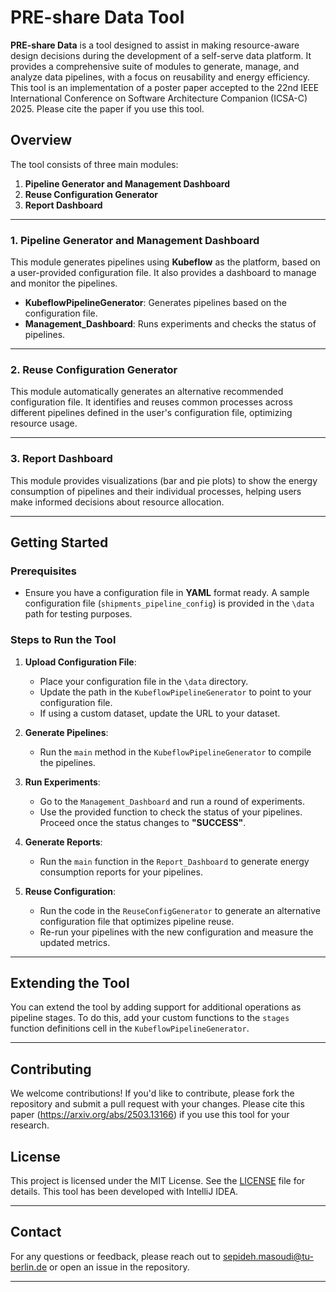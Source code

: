 # PRE-share Data Tool

**PRE-share Data** is a tool designed to assist in making resource-aware design decisions during the development of a self-serve data platform. It provides a comprehensive suite of modules to generate, manage, and analyze data pipelines, with a focus on reusability and energy efficiency.
This tool is an implementation of a poster paper accepted to the 22nd IEEE International Conference on Software Architecture Companion (ICSA-C) 2025. Please cite the paper if you use this tool.

## Overview

The tool consists of three main modules:

1. **Pipeline Generator and Management Dashboard**
2. **Reuse Configuration Generator**
3. **Report Dashboard**

---

### 1. Pipeline Generator and Management Dashboard

This module generates pipelines using **Kubeflow** as the platform, based on a user-provided configuration file. It also provides a dashboard to manage and monitor the pipelines.

- **KubeflowPipelineGenerator**: Generates pipelines based on the configuration file.
- **Management_Dashboard**: Runs experiments and checks the status of pipelines.

---

### 2. Reuse Configuration Generator

This module automatically generates an alternative recommended configuration file. It identifies and reuses common processes across different pipelines defined in the user's configuration file, optimizing resource usage.

---

### 3. Report Dashboard

This module provides visualizations (bar and pie plots) to show the energy consumption of pipelines and their individual processes, helping users make informed decisions about resource allocation.

---

## Getting Started

### Prerequisites

- Ensure you have a configuration file in **YAML** format ready. A sample configuration file (`shipments_pipeline_config`) is provided in the `\data` path for testing purposes.

### Steps to Run the Tool

1. **Upload Configuration File**:
   - Place your configuration file in the `\data` directory.
   - Update the path in the `KubeflowPipelineGenerator` to point to your configuration file.
   - If using a custom dataset, update the URL to your dataset.

2. **Generate Pipelines**:
   - Run the `main` method in the `KubeflowPipelineGenerator` to compile the pipelines.

3. **Run Experiments**:
   - Go to the `Management_Dashboard` and run a round of experiments.
   - Use the provided function to check the status of your pipelines. Proceed once the status changes to **"SUCCESS"**.

4. **Generate Reports**:
   - Run the `main` function in the `Report_Dashboard` to generate energy consumption reports for your pipelines.

5. **Reuse Configuration**:
   - Run the code in the `ReuseConfigGenerator` to generate an alternative configuration file that optimizes pipeline reuse.
   - Re-run your pipelines with the new configuration and measure the updated metrics.

---

## Extending the Tool

You can extend the tool by adding support for additional operations as pipeline stages. To do this, add your custom functions to the `stages` function definitions cell in the `KubeflowPipelineGenerator`.

---

## Contributing

We welcome contributions! If you'd like to contribute, please fork the repository and submit a pull request with your changes.
Please cite this paper (https://arxiv.org/abs/2503.13166) if you use this tool for your research.

## License

This project is licensed under the MIT License. See the [LICENSE](LICENSE) file for details.
This tool has been developed with IntelliJ IDEA.

---

## Contact

For any questions or feedback, please reach out to sepideh.masoudi@tu-berlin.de or open an issue in the repository.

---
